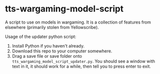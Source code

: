 # tts-wargaming-model-script

A script to use on models in wargaming. It is a collection of features from elsewhere (primarily stolen from Yellowscribe).

Usage of the updater python script:

1. Install Python if you haven't already.
2. Download this repo to your computer somewhere.
3. Drag a save file or save folder onto `tts_wargaming_model_script_updater.py`. You should see a window with text in it, it should work for a while, then tell you to press enter to exit.